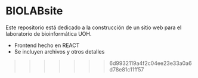 # BIOLABsite
Este repositorio está dedicado a la construcción de un sitio web para el laboratorio de bioinformática UOH.
- Frontend hecho en REACT
- Se incluyen archivos y otros detalles
>>>>>>> 6d9932119a4f2c04ee23e33a0a6d78e81c11ff57
